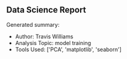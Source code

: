 ## Data Science Report

Generated summary:

- Author: Travis Williams
- Analysis Topic: model training
- Tools Used: ['PCA', 'matplotlib', 'seaborn']
